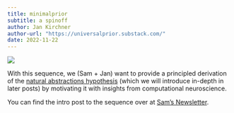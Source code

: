 ```yaml
---
title: minimalprior
subtitle: a spinoff
author: Jan Kirchner
author-url: "https://universalprior.substack.com/"
date: 2022-11-22
---
```



[![](https://substackcdn.com/image/fetch/w_1456,c_limit,f_auto,q_auto:good,fl_progressive:steep/https%3A%2F%2Fbucketeer-e05bbc84-baa3-437e-9518-adb32be77984.s3.amazonaws.com%2Fpublic%2Fimages%2Fca247138-943e-4606-b70a-392c124ca3cc_1024x1024.png)](https://substackcdn.com/image/fetch/f_auto,q_auto:good,fl_progressive:steep/https%3A%2F%2Fbucketeer-e05bbc84-baa3-437e-9518-adb32be77984.s3.amazonaws.com%2Fpublic%2Fimages%2Fca247138-943e-4606-b70a-392c124ca3cc_1024x1024.png)

With this sequence, we (Sam + Jan) want to provide a principled derivation of the [natural abstractions hypothesis](https://www.alignmentforum.org/posts/Nwgdq6kHke5LY692J/alignment-by-default#Unsupervised__Natural_Abstractions) (which we will introduce in-depth in later posts) by motivating it with insights from computational neuroscience.

You can find the intro post to the sequence over at [Sam’s Newsletter](https://snellessen.substack.com/p/introduction-to-hebbian-natural-abstractions).
